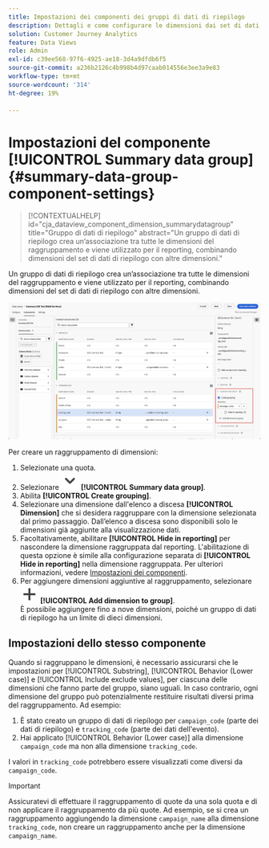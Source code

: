 ```yaml
---
title: Impostazioni dei componenti dei gruppi di dati di riepilogo
description: Dettagli e come configurare le dimensioni dai set di dati per garantire la possibilità di creare rapporti corretti sui dati di riepilogo.
solution: Customer Journey Analytics
feature: Data Views
role: Admin
exl-id: c39ee568-97f6-4925-ae18-3d4a9dfdb6f5
source-git-commit: a236b2126c4b998b4d97caab014556e3ee3a9e83
workflow-type: tm+mt
source-wordcount: '314'
ht-degree: 19%

---
```


# Impostazioni del componente [!UICONTROL Summary data group] {#summary-data-group-component-settings}

<!-- markdownlint-disable MD034 -->

>[!CONTEXTUALHELP]
>id="cja_dataview_component_dimension_summarydatagroup"
>title="Gruppo di dati di riepilogo"
>abstract="Un gruppo di dati di riepilogo crea un’associazione tra tutte le dimensioni del raggruppamento e viene utilizzato per il reporting, combinando dimensioni del set di dati di riepilogo con altre dimensioni."

<!-- markdownlint-enable MD034 -->


Un gruppo di dati di riepilogo crea un’associazione tra tutte le dimensioni del raggruppamento e viene utilizzato per il reporting, combinando dimensioni del set di dati di riepilogo con altre dimensioni.

![Impostazioni del componente del gruppo di dati di riepilogo](/help/data-views/assets/summary-data-group.png)

Per creare un raggruppamento di dimensioni:

1. Selezionate una quota.
1. Selezionare ![ChevronDown](/help/assets/icons/ChevronDown.svg) **[!UICONTROL Summary data group]**.
1. Abilita **[!UICONTROL Create grouping]**.
1. Selezionare una dimensione dall&#39;elenco a discesa **[!UICONTROL Dimension]** che si desidera raggruppare con la dimensione selezionata dal primo passaggio. Dall’elenco a discesa sono disponibili solo le dimensioni già aggiunte alla visualizzazione dati.
1. Facoltativamente, abilitare **[!UICONTROL Hide in reporting]** per nascondere la dimensione raggruppata dal reporting. L&#39;abilitazione di questa opzione è simile alla configurazione separata di **[!UICONTROL Hide in reporting]** nella dimensione raggruppata. Per ulteriori informazioni, vedere [Impostazioni dei componenti](overview.md).
1. Per aggiungere dimensioni aggiuntive al raggruppamento, selezionare ![Aggiungi](/help/assets/icons/Add.svg) **[!UICONTROL Add dimension to group]**.<br/>È possibile aggiungere fino a nove dimensioni, poiché un gruppo di dati di riepilogo ha un limite di dieci dimensioni.

## Impostazioni dello stesso componente

Quando si raggruppano le dimensioni, è necessario assicurarsi che le impostazioni per [!UICONTROL Substring], [!UICONTROL Behavior (Lower case)] e [!UICONTROL Include exclude values], per ciascuna delle dimensioni che fanno parte del gruppo, siano uguali. In caso contrario, ogni dimensione del gruppo può potenzialmente restituire risultati diversi prima del raggruppamento.
Ad esempio:

1. È stato creato un gruppo di dati di riepilogo per `campaign_code` (parte dei dati di riepilogo) e `tracking_code` (parte dei dati dell&#39;evento).
1. Hai applicato [!UICONTROL Behavior (Lower case)] alla dimensione `campaign_code` ma non alla dimensione `tracking_code`.

I valori in `tracking_code` potrebbero essere visualizzati come diversi da `campaign_code`.

>[!IMPORTANT]
>
>Assicuratevi di effettuare il raggruppamento di quote da una sola quota e di non applicare il raggruppamento da più quote. Ad esempio, se si crea un raggruppamento aggiungendo la dimensione `campaign_name` alla dimensione `tracking_code`, non creare un raggruppamento anche per la dimensione `campaign_name`.
>
